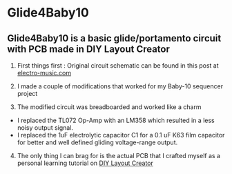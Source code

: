 # Glide4Baby10

## Glide4Baby10 is a basic glide/portamento circuit with PCB made in DIY Layout Creator

1. First things first : Original circuit schematic can be found in this post at [electro-music.com](https://electro-music.com/forum/viewtopic.php?highlight=glide+portamento&t=35379)

2. I made a couple of modifications that worked for my Baby-10 sequencer project

3. The modified circuit was breadboarded and worked like a charm
- I replaced the TL072 Op-Amp with an LM358 which resulted in a less noisy output signal.
- I replaced the 1uF electrolytic capacitor C1 for a 0.1 uF K63 film capacitor for better and well defined gliding voltage-range output.

4. The only thing I can brag for is the actual PCB that I crafted myself as a personal learning tutorial on [DIY Layout Creator](https://github.com/bancika/diy-layout-creator)
